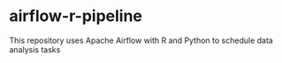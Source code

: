 # airflow-r-pipeline
This repository uses Apache Airflow with R and Python to schedule data analysis tasks
